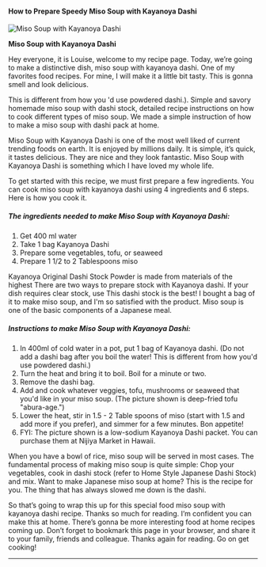             

#### How to Prepare Speedy Miso Soup with Kayanoya Dashi

![Miso Soup with Kayanoya Dashi](https://img-global.cpcdn.com/recipes/2533082_6da6ec54b8f6b10c/751x532cq70/miso-soup-with-kayanoya-dashi-recipe-main-photo.jpg)

**Miso Soup with Kayanoya Dashi**

Hey everyone, it is Louise, welcome to my recipe page. Today, we’re going to make a distinctive dish, miso soup with kayanoya dashi. One of my favorites food recipes. For mine, I will make it a little bit tasty. This is gonna smell and look delicious.

This is different from how you 'd use powdered dashi.). Simple and savory homemade miso soup with dashi stock, detailed recipe instructions on how to cook different types of miso soup. We made a simple instruction of how to make a miso soup with dashi pack at home.

Miso Soup with Kayanoya Dashi is one of the most well liked of current trending foods on earth. It is enjoyed by millions daily. It is simple, it’s quick, it tastes delicious. They are nice and they look fantastic. Miso Soup with Kayanoya Dashi is something which I have loved my whole life.

To get started with this recipe, we must first prepare a few ingredients. You can cook miso soup with kayanoya dashi using 4 ingredients and 6 steps. Here is how you cook it.

##### The ingredients needed to make Miso Soup with Kayanoya Dashi:

1.  Get 400 ml water
2.  Take 1 bag Kayanoya Dashi
3.  Prepare some vegetables, tofu, or seaweed
4.  Prepare 1 1/2 to 2 Tablespoons miso

Kayanoya Original Dashi Stock Powder is made from materials of the highest There are two ways to prepare stock with Kayanoya dashi. If your dish requires clear stock, use This dashi stock is the best! I bought a bag of it to make miso soup, and I'm so satisfied with the product. Miso soup is one of the basic components of a Japanese meal.

##### Instructions to make Miso Soup with Kayanoya Dashi:

1.  In 400ml of cold water in a pot, put 1 bag of Kayanoya dashi. (Do not add a dashi bag after you boil the water! This is different from how you'd use powdered dashi.)
2.  Turn the heat and bring it to boil. Boil for a minute or two.
3.  Remove the dashi bag.
4.  Add and cook whatever veggies, tofu, mushrooms or seaweed that you'd like in your miso soup. (The picture shown is deep-fried tofu "abura-age.")
5.  Lower the heat, stir in 1.5 - 2 Table spoons of miso (start with 1.5 and add more if you prefer), and simmer for a few minutes. Bon appetite!
6.  FYI: The picture shown is a low-sodium Kayanoya Dashi packet. You can purchase them at Nijiya Market in Hawaii.

When you have a bowl of rice, miso soup will be served in most cases. The fundamental process of making miso soup is quite simple: Chop your vegetables, cook in dashi stock (refer to Home Style Japanese Dashi Stock) and mix. Want to make Japanese miso soup at home? This is the recipe for you. The thing that has always slowed me down is the dashi.

So that’s going to wrap this up for this special food miso soup with kayanoya dashi recipe. Thanks so much for reading. I’m confident you can make this at home. There’s gonna be more interesting food at home recipes coming up. Don’t forget to bookmark this page in your browser, and share it to your family, friends and colleague. Thanks again for reading. Go on get cooking!

* * *